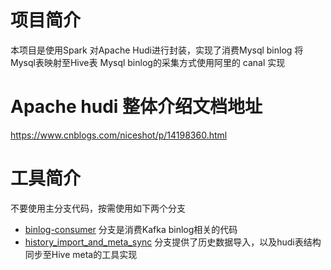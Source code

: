 # 项目简介
本项目是使用Spark 对Apache Hudi进行封装，实现了消费Mysql binlog 将Mysql表映射至Hive表
Mysql binlog的采集方式使用阿里的 canal 实现
# Apache hudi 整体介绍文档地址
https://www.cnblogs.com/niceshot/p/14198360.html

# 工具简介
不要使用主分支代码，按需使用如下两个分支
- [binlog-consumer](https://github.com/wanqiufeng/hudi-learn/tree/binlog-consumer) 分支是消费Kafka binlog相关的代码
- [history_import_and_meta_sync](https://github.com/wanqiufeng/hudi-learn/tree/history_import_and_meta_sync) 分支提供了历史数据导入，以及hudi表结构同步至Hive meta的工具实现
